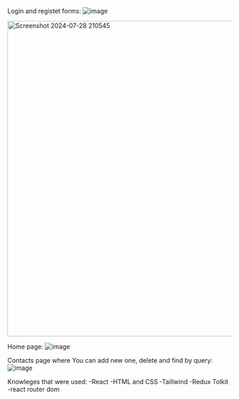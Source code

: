 Login and registet forms:
![image](https://github.com/user-attachments/assets/e51f71c1-460f-4dff-ad12-4f2a841ca9a2)

<img width="710" alt="Screenshot 2024-07-28 210545" src="https://github.com/user-attachments/assets/274501e4-c6d3-4cc1-bb5c-7626a70edcb7">

Home page:
![image](https://github.com/user-attachments/assets/91b97120-6268-4fd7-a275-81cb0fb19ad1)


Contacts page where You can add new one, delete and  find by query:
![image](https://github.com/user-attachments/assets/a16e8d47-4903-478a-931b-4233bc61a3b2)

Knowleges that were used: 
-React
-HTML and CSS
-Taillwind
-Redux Tolkit
-react router dom







